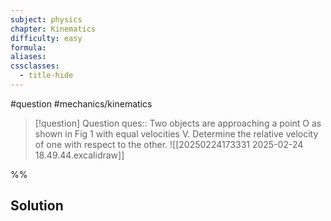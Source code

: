 ```yaml
---
subject: physics
chapter: Kinematics
difficulty: easy
formula: 
aliases: 
cssclasses:
  - title-hide
---
```

#question #mechanics/kinematics 

> [!question] Question 
> ques:: Two objects are approaching a point O as shown in Fig 1 with equal velocities V. Determine the relative velocity of one with respect to the other. ![[20250224173331 2025-02-24 18.49.44.excalidraw]]

%%
## Solution

